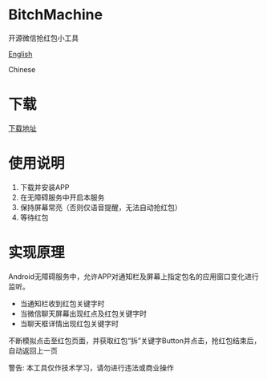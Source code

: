 # BitchMachine
开源微信抢红包小工具

[English](README.EN.md)

Chinese

# 下载

[下载地址](https://fir.im/vy84)

# 使用说明

1. 下载并安装APP
2. 在无障碍服务中开启本服务
3. 保持屏幕常亮（否则仅语音提醒，无法自动抢红包）
3. 等待红包

# 实现原理

Android无障碍服务中，允许APP对通知栏及屏幕上指定包名的应用窗口变化进行监听。

- 当通知栏收到红包关键字时
- 当微信聊天屏幕出现红点及红包关键字时
- 当聊天框详情出现红包关键字时

不断模拟点击至红包页面，并获取红包“拆”关键字Button并点击，抢红包结束后，自动返回上一页

警告: 本工具仅作技术学习，请勿进行违法或商业操作